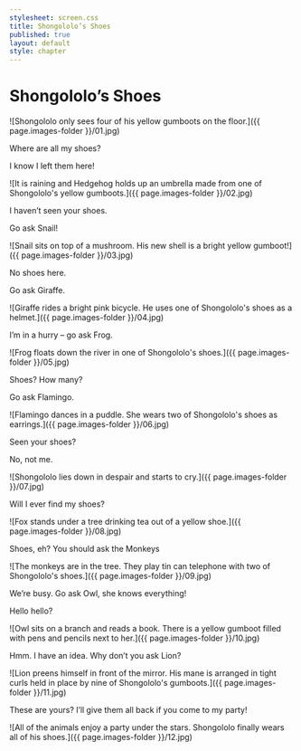 ```yaml
---
stylesheet: screen.css
title: Shongololo’s Shoes
published: true
layout: default
style: chapter
---
```


# Shongololo’s Shoes

![Shongololo only sees four of his yellow gumboots on the floor.]({{ page.images-folder }}/01.jpg)

Where are all my shoes?

I know I left them here!

![It is raining and Hedgehog holds up an umbrella made from one of Shongololo's yellow gumboots.]({{ page.images-folder }}/02.jpg)

I haven’t seen your shoes.

Go ask Snail!

![Snail sits on top of a mushroom. His new shell is a bright yellow gumboot!]({{ page.images-folder }}/03.jpg)

No shoes here.

Go ask Giraffe.

![Giraffe rides a bright pink bicycle. He uses one of Shongololo's shoes as a helmet.]({{ page.images-folder }}/04.jpg)

I’m in a hurry – go ask Frog.

![Frog floats down the river in one of Shongololo's shoes.]({{ page.images-folder }}/05.jpg)

Shoes? How many?

Go ask Flamingo.

![Flamingo dances in a puddle. She wears two of Shongololo's shoes as earrings.]({{ page.images-folder }}/06.jpg)

Seen your shoes?

No, not me.

![Shongololo lies down in despair and starts to cry.]({{ page.images-folder }}/07.jpg)

Will I ever find my shoes?

![Fox stands under a tree drinking tea out of a yellow shoe.]({{ page.images-folder }}/08.jpg)

Shoes, eh? You should ask the Monkeys

![The monkeys are in the tree. They play tin can telephone with two of Shongololo's shoes.]({{ page.images-folder }}/09.jpg)

We’re busy. Go ask Owl, she knows everything!

Hello hello?

![Owl sits on a branch and reads a book. There is a yellow gumboot filled with pens and pencils next to her.]({{ page.images-folder }}/10.jpg)

Hmm. I have an idea. Why don’t you ask Lion?

![Lion preens himself in front of the mirror. His mane is arranged in tight curls held in place by nine of Shongololo's gumboots.]({{ page.images-folder }}/11.jpg) 

These are yours? I’ll give them all back if you come to my party!

![All of the animals enjoy a party under the stars. Shongololo finally wears all of his shoes.]({{ page.images-folder }}/12.jpg)
